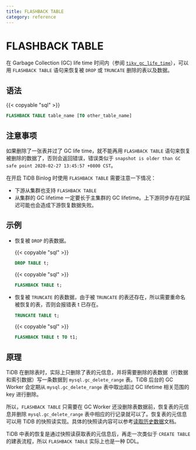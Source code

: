 ```yaml
---
title: FLASHBACK TABLE
category: reference
---
```


# FLASHBACK TABLE

在 Garbage Collection (GC) life time 时间内（参阅 [`tikv_gc_life_time`](/reference/garbage-collection/configuration/#tikv_gc_life_time)），可以用 `FLASHBACK TABLE` 语句来恢复被 `DROP` 或 `TRUNCATE` 删除的表以及数据。

## 语法

{{< copyable "sql" >}}

```sql
FLASHBACK TABLE table_name [TO other_table_name]
```

## 注意事项

如果删除了一张表并过了 GC life time，就不能再用 `FLASHBACK TABLE` 语句来恢复被删除的数据了，否则会返回错误，错误类似于 `snapshot is older than GC safe point 2020-02-27 13:45:57 +0800 CST`。

在开启 TiDB Binlog 时使用 `FLASHBACK TABLE` 需要注意一下情况：

* 下游从集群也支持 `FLASHBACK TABLE`
* 从集群的 GC lifetime 一定要长于主集群的 GC lifetime。上下游同步存在的延迟可能也会造成下游恢复数据失败。

## 示例

- 恢复被 `DROP` 的表数据。

    {{< copyable "sql" >}}

    ```sql
    DROP TABLE t;
    ```

    {{< copyable "sql" >}}

    ```sql
    FLASHBACK TABLE t;
    ```

- 恢复被 `TRUNCATE` 的表数据，由于被 `TRUNCATE` 的表还存在，所以需要重命名被恢复的表，否则会报错表 t 已存在。

    ```sql
    TRUNCATE TABLE t;
    ```

    {{< copyable "sql" >}}

    ```sql
    FLASHBACK TABLE t TO t1;
    ```

## 原理

TiDB 在删除表时，实际上只删除了表的元信息，并将需要删除的表数据（行数据和索引数据）写一条数据到 `mysql.gc_delete_range` 表。TiDB 后台的 GC Worker 会定期从 `mysql.gc_delete_range` 表中取出超过 GC lifetime 相关范围的 key 进行删除。

所以，`FLASHBACK TABLE` 只需要在 GC Worker 还没删除表数据前，恢复表的元信息并删除 `mysql.gc_delete_range` 表中相应的行记录就可以了。恢复表的元信息可以用 TiDB 的快照读实现。具体的快照读内容可以参考[读取历史数据](/how-to/get-started/read-historical-data.md)文档。

TiDB 中表的恢复是通过快照读获取表的元信息后，再走一次类似于 `CREATE TABLE` 的建表流程，所以 `FLASHBACK TABLE` 实际上也是一种 DDL。
